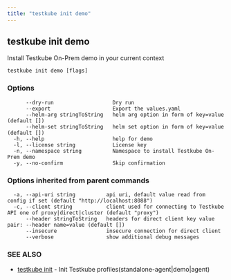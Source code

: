 ```yaml
---
title: "testkube init demo"
---
```

## testkube init demo

Install Testkube On-Prem demo in your current context

```
testkube init demo [flags]
```

### Options

```
      --dry-run                   Dry run
      --export                    Export the values.yaml
      --helm-arg stringToString   helm arg option in form of key=value (default [])
      --helm-set stringToString   helm set option in form of key=value (default [])
  -h, --help                      help for demo
  -l, --license string            License key
  -n, --namespace string          Namespace to install Testkube On-Prem demo
  -y, --no-confirm                Skip confirmation
```

### Options inherited from parent commands

```
  -a, --api-uri string          api uri, default value read from config if set (default "http://localhost:8088")
  -c, --client string           client used for connecting to Testkube API one of proxy|direct|cluster (default "proxy")
      --header stringToString   headers for direct client key value pair: --header name=value (default [])
      --insecure                insecure connection for direct client
      --verbose                 show additional debug messages
```

### SEE ALSO

* [testkube init](testkube-init.md)	 - Init Testkube profiles(standalone-agent|demo|agent)

